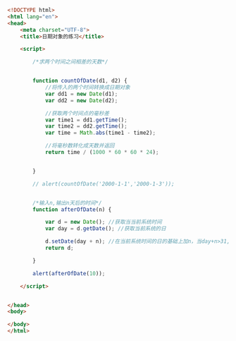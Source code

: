 
<BlogInfo id="436" title="51.日期对象的练习" author="白日梦想猿" pv=0 read_times=0 pre_cost_time=0分45秒 category="js学习" tag_list="['js学习']" create_time="2020.09.21 15:06:06" update_time="2020.09.21 15:18:30" />

```html
<!DOCTYPE html>
<html lang="en">
<head>
    <meta charset="UTF-8">
    <title>日期对象的练习</title>

    <script>

        /*求两个时间之间相差的天数*/


        function countOfDate(d1, d2) {
            //将传入的两个时间转换成日期对象
            var dd1 = new Date(d1);
            var dd2 = new Date(d2);

            //获取两个时间点的毫秒差
            var time1 = dd1.getTime();
            var time2 = dd2.getTime();
            var time = Math.abs(time1 - time2);

            //将毫秒数转化成天数并返回
            return time / (1000 * 60 * 60 * 24);


        }

        // alert(countOfDate('2000-1-1','2000-1-3'));


        /*输入n,输出n天后的时间*/
        function afterOfDate(n) {

            var d = new Date(); //获取当当前系统时间
            var day = d.getDate(); //获取当前系统的日

            d.setDate(day + n); //在当前系统时间的日的基础上加n，当day+n>31,会自动转化成月份
            return d;

        }

        alert(afterOfDate(10));

    </script>


</head>
<body>

</body>
</html>
```
